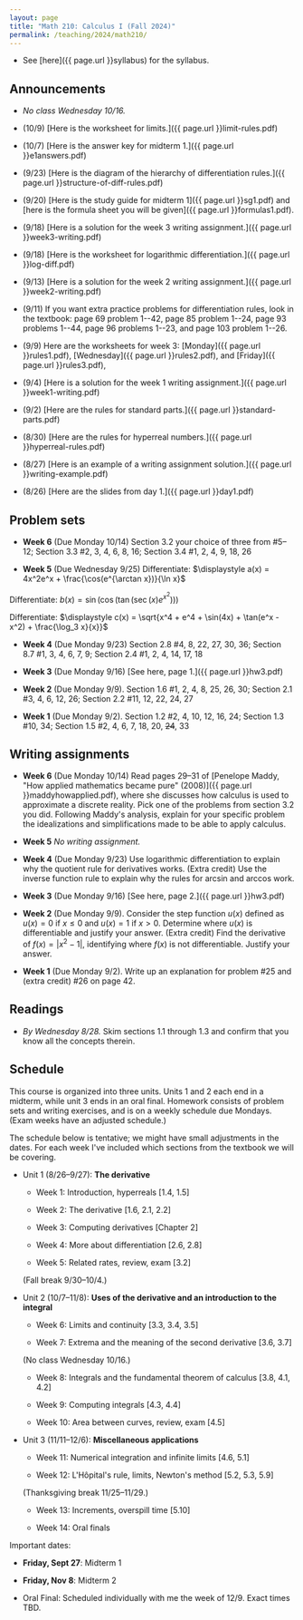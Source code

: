 ```yaml
---
layout: page
title: "Math 210: Calculus I (Fall 2024)"
permalink: /teaching/2024/math210/
---
```


* See [here]({{ page.url }}syllabus) for the syllabus.


Announcements
-------------

* *No class Wednesday 10/16.*

* (10/9) [Here is the worksheet for limits.]({{ page.url }}limit-rules.pdf)

* (10/7) [Here is the answer key for midterm 1.]({{ page.url }}e1answers.pdf)

* (9/23) [Here is the diagram of the hierarchy of differentiation rules.]({{ page.url }}structure-of-diff-rules.pdf)

* (9/20) [Here is the study guide for midterm 1]({{ page.url }}sg1.pdf) and [here is the formula sheet you will be given]({{ page.url }}formulas1.pdf).

* (9/18) [Here is a solution for the week 3 writing assignment.]({{ page.url }}week3-writing.pdf)

* (9/18) [Here is the worksheet for logarithmic differentiation.]({{ page.url }}log-diff.pdf)

* (9/13) [Here is a solution for the week 2 writing assignment.]({{ page.url }}week2-writing.pdf)

* (9/11) If you want extra practice problems for differentiation rules, look in the textbook: page 69 problem 1--42, page 85 problem 1--24, page 93 problems 1--44, page 96 problems 1--23, and page 103 problem 1--26.

* (9/9) Here are the worksheets for week 3: [Monday]({{ page.url }}rules1.pdf), [Wednesday]({{ page.url }}rules2.pdf), and [Friday]({{ page.url }}rules3.pdf),

* (9/4) [Here is a solution for the week 1 writing assignment.]({{ page.url }}week1-writing.pdf)

* (9/2) [Here are the rules for standard parts.]({{ page.url }}standard-parts.pdf)

* (8/30) [Here are the rules for hyperreal numbers.]({{ page.url }}hyperreal-rules.pdf)

* (8/27) [Here is an example of a writing assignment solution.]({{ page.url }}writing-example.pdf)

* (8/26) [Here are the slides from day 1.]({{ page.url }}day1.pdf)

Problem sets
-------

* **Week 6** (Due Monday 10/14) Section 3.2 your choice of three from #5–12; Section 3.3 #2, 3, 4, 6, 8, 16; Section 3.4 #1, 2, 4, 9, 18, 26

* **Week 5** (Due Wednesday 9/25) Differentiate:
$\displaystyle a(x) = 4x^2e^x + \frac{\cos(e^{\arctan x})}{\ln x}$

Differentiate:
$\displaystyle b(x) = \sin(\cos(\tan(\sec(x)e^{x^2})))$

Differentiate:
$\displaystyle c(x) = \sqrt{x^4 + e^4 + \sin(4x) + \tan(e^x - x^2) + \frac{\log_3 x}{x}}$


* **Week 4** (Due Monday 9/23) Section 2.8 #4, 8, 22, 27, 30, 36; Section 8.7 #1, 3, 4, 6, 7, 9; Section 2.4 #1, 2, 4, 14, 17, 18

* **Week 3** (Due Monday 9/16) [See here, page 1.]({{ page.url }}hw3.pdf)

* **Week 2** (Due Monday 9/9). Section 1.6 #1, 2, 4, 8, 25, 26, 30; Section 2.1 #3, 4, 6, 12, 26; Section 2.2 #11, 12, 22, 24, 27

* **Week 1** (Due Monday 9/2). Section 1.2 #2, 4, 10, 12, 16, 24; Section 1.3 #10, 34; Section 1.5 #2, 4, 6, 7, 18, 20, ~~24~~, 33

Writing assignments
-------

* **Week 6** (Due Monday 10/14) Read pages 29–31 of [Penelope Maddy, "How applied mathematics became pure" (2008)]({{ page.url }}maddyhowapplied.pdf), where she discusses how calculus is used to approximate a discrete reality. Pick one of the problems from section 3.2 you did. Following Maddy's analysis, explain for your specific problem the idealizations and simplifications made to be able to apply calculus.

* **Week 5** *No writing assignment.*

* **Week 4** (Due Monday 9/23) Use logarithmic differentiation to explain why the quotient rule for derivatives works. (Extra credit) Use the inverse function rule to explain why the rules for arcsin and arccos work.

* **Week 3** (Due Monday 9/16) [See here, page 2.]({{ page.url }}hw3.pdf)

* **Week 2** (Due Monday 9/9). Consider the step function $u(x)$ defined as $u(x) = 0$ if $x \le 0$ and $u(x) = 1$ if $x > 0$. Determine where $u(x)$ is differentiable and justify your answer. (Extra credit) Find the derivative of $f(x) = \lvert x^2 - 1 \rvert$, identifying where $f(x)$ is not differentiable. Justify your answer.

* **Week 1** (Due Monday 9/2). Write up an explanation for problem #25 and (extra credit) #26 on page 42.

Readings
--------

* *By Wednesday 8/28.* Skim sections 1.1 through 1.3 and confirm that you know all the concepts therein.

Schedule
--------

This course is organized into three units. Units 1 and 2 each end in a midterm, while unit 3 ends in an oral final. Homework consists of problem sets and writing exercises, and is on a weekly schedule due Mondays. (Exam weeks have an adjusted schedule.)

The schedule below is tentative; we might have small adjustments in the dates. For each week I've included which sections from the textbook we will be covering.

* Unit 1 (8/26–9/27): **The derivative**

    * Week 1: Introduction, hyperreals [1.4, 1.5]
	
    * Week 2: The derivative [1.6, 2.1, 2.2]
	
    * Week 3: Computing derivatives [Chapter 2]
	
    * Week 4: More about differentiation [2.6, 2.8]
	
    * Week 5: Related rates, review, exam [3.2]
	
	(Fall break 9/30–10/4.)
	
* Unit 2 (10/7–11/8): **Uses of the derivative and an introduction to the integral**

    * Week 6: Limits and continuity [3.3, 3.4, 3.5]
	
    * Week 7: Extrema and the meaning of the second derivative [3.6, 3.7]
	
	(No class Wednesday 10/16.)
	
    * Week 8: Integrals and the fundamental theorem of calculus [3.8, 4.1, 4.2]
	
    * Week 9: Computing integrals [4.3, 4.4]
	
    * Week 10: Area between curves, review, exam [4.5]
	
* Unit 3 (11/11–12/6): **Miscellaneous applications**

    * Week 11: Numerical integration and infinite limits [4.6, 5.1]

    * Week 12: L'Hôpital's rule, limits, Newton's method [5.2, 5.3, 5.9]
	
	(Thanksgiving break 11/25–11/29.)
	
    * Week 13: Increments, overspill time [5.10]
	
    * Week 14: Oral finals
	
Important dates:

* **Friday, Sept 27**: Midterm 1
	
* **Friday, Nov 8**: Midterm 2
	
* Oral Final: Scheduled individually with me the week of 12/9. Exact times TBD.
